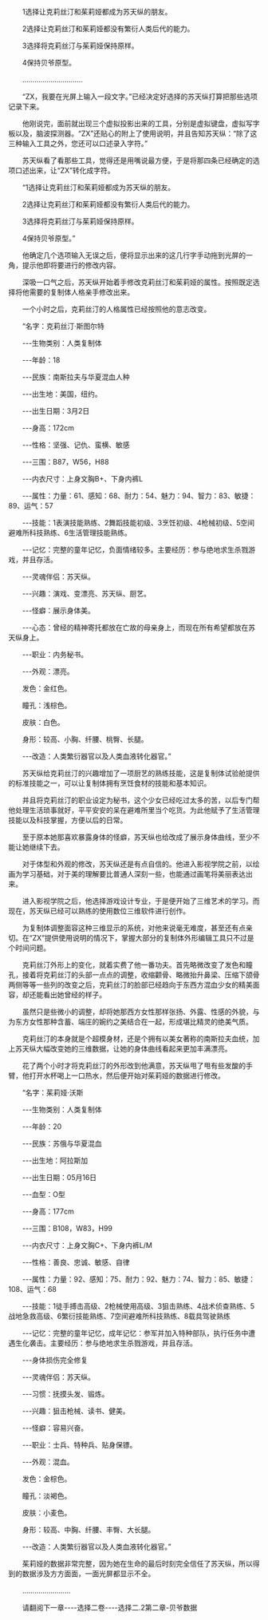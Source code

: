 <div class="read-content j_readContent" id="">
                <p>　　1选择让克莉丝汀和茱莉娅都成为苏天纵的朋友。<p>　　2选择让克莉丝汀和茱莉娅都没有繁衍人类后代的能力。<p>　　3选择将克莉丝汀与茱莉娅保持原样。<p>　　4保持贝爷原型。<p>　　…………………………<p>　　“ZX，我要在光屏上输入一段文字。”已经决定好选择的苏天纵打算把那些选项记录下来。<p>　　他刚说完，面前就出现三个虚拟投影出来的工具，分别是虚拟键盘，虚拟写字板以及，脑波探测器。“ZX”还贴心的附上了使用说明，并且告知苏天纵：“除了这三种输入工具之外，您还可以口述录入字符。”<p>　　苏天纵看了看那些工具，觉得还是用嘴说最方便，于是将那四条已经确定的选项口述出来，让“ZX”转化成字符。<p>　　“1选择让克莉丝汀和茱莉娅都成为苏天纵的朋友。<p>　　2选择让克莉丝汀和茱莉娅都没有繁衍人类后代的能力。<p>　　3选择将克莉丝汀与茱莉娅保持原样。<p>　　4保持贝爷原型。”<p>　　他确定几个选项输入无误之后，便将显示出来的这几行字手动拖到光屏的一角，提示他即将要进行的修改内容。<p>　　深吸一口气之后，苏天纵开始着手修改克莉丝汀和茱莉娅的属性。按照既定选择将他需要的复制体人格亲手修改出来。<p>　　一个小时之后，克莉丝汀的人格属性已经按照他的意志改变。<p>　　“名字：克莉丝汀·斯图尔特<p>　　---生物类别：人类复制体<p>　　---年龄：18<p>　　---民族：南斯拉夫与华夏混血人种<p>　　---出生地：美国，纽约。<p>　　---出生日期：3月2日<p>　　---身高：172cm<p>　　---性格：坚强、记仇、蛮横、敏感<p>　　---三围：B87，W56，H88<p>　　---内衣尺寸：上身文胸B+、下身内裤L<p>　　---属性：力量：61、感知：68、耐力：54、魅力：94、智力：83、敏捷：89、运气：57<p>　　---技能：1表演技能熟练、2舞蹈技能初级、3烹饪初级、4枪械初级、5空间避难所科技熟练、6生活管理技能熟练。<p>　　---记忆：完整的童年记忆，负面情绪较多。主要经历：参与绝地求生杀戮游戏，并且存活。<p>　　---灵魂伴侣：苏天纵。<p>　　---兴趣：演戏、变漂亮、苏天纵、厨艺。<p>　　---怪癖：展示身体美。<p>　　---心态：曾经的精神寄托都放在亡故的母亲身上，而现在所有希望都放在苏天纵身上。<p>　　---职业：内务秘书。<p>　　---外观：漂亮。<p>　　发色：金红色。<p>　　瞳孔：浅棕色。<p>　　皮肤：白色。<p>　　身形：较高、小胸、纤腰、桃臀、长腿。<p>　　---改造：人类繁衍器官以及人类血液转化器官。”<p>　　苏天纵给克莉丝汀的兴趣增加了一项厨艺的熟练技能，这是复制体试验舱提供的标准技能之一，可以让复制体拥有烹饪食材的技能和基本知识。<p>　　并且将克莉丝汀的职业设定为秘书，这个少女已经吃过太多的苦，以后专门帮他处理生活琐事就好，平平安安的呆在避难所里当个吃货。为此他赋予了生活管理技能以及科技掌握，方便以后的日常。<p>　　至于原本她那喜欢暴露身体的怪癖，苏天纵也给改成了展示身体曲线，至少不能让她继续下去。<p>　　对于体型和外观的修改，苏天纵还是有点自信的。他进入影视学院之前，以绘画为学习基础，对于美的理解要比普通人深刻一些，也能通过画笔将美丽表达出来。<p>　　进入影视学院之后，他选择游戏设计专业，于是便开始了三维艺术的学习。而现在，苏天纵已经可以熟练的使用数位三维软件进行创作。<p>　　为复制体调整面容这种三维显示的系统，对他来说毫无难度，甚至还有点亲切。在“ZX”提供使用说明的情况下，掌握大部分的复制体外形编辑工具只不过是个时间问题。<p>　　克莉丝汀外形上的变化，就着实费了他一番功夫。首先略微改变了发色和瞳孔，接着将克莉丝汀的头部一点点的调整，收缩颧骨、略微抬升鼻梁、压缩下颌骨两侧等等一些列的改变之后，克莉丝汀的脸部已经趋向于东西方混血少女的精美面容，却还能看出她曾经的样子。<p>　　虽然只是些微小的调整，却将她那西方女性那样张扬、外露、性感的外貌，与为东方女性那种含蓄、端庄的婉约之美结合在一起，形成堪比精灵的绝美气质。<p>　　克莉丝汀的本身就是个超模身材，还是个拥有以美女著称的南斯拉夫血统，加上苏天纵大幅改变她的三维数据，让她的身体曲线看起来更加丰满漂亮。<p>　　花了两个小时才将克莉丝汀的外形改到他满意，苏天纵甩了甩有些发酸的手臂，他打开水杯喝上一口热水，然后便开始对茱莉娅的数据进行修改。<p>　　“名字：茱莉娅·沃斯<p>　　---生物类别：人类复制体<p>　　---年龄：20<p>　　---民族：苏俄与华夏混血<p>　　---出生地：阿拉斯加<p>　　---出生日期：05月16日<p>　　---血型：O型<p>　　---身高：177cm<p>　　---三围：B108，W83，H99<p>　　---内衣尺寸：上身文胸C+、下身内裤L/M<p>　　---性格：善良、忠诚、敏感、自律<p>　　---属性：力量：92、感知：75、耐力：92、魅力：74、智力：85、敏捷：108、运气：68<p>　　---技能：1徒手搏击高级、2枪械使用高级、3狙击熟练、4战术侦查熟练、5战地急救高级、6繁衍技能熟练、7空间避难所科技熟练、8载具驾驶熟练<p>　　---记忆：完整的童年记忆，成年记忆：参军并加入特种部队，执行任务中遭遇生化袭击。主要经历：参与绝地求生杀戮游戏，并且存活。<p>　　---身体损伤完全修复<p>　　---灵魂伴侣：苏天纵。<p>　　---习惯：抚摸头发、锻炼。<p>　　---兴趣：狙击枪械、读书、健美。<p>　　---怪癖：容易兴奋。<p>　　---职业：士兵、特种兵、贴身保镖。<p>　　---外观：混血。<p>　　发色：金棕色。<p>　　瞳孔：淡褐色。<p>　　皮肤：小麦色。<p>　　身形：较高、中胸、纤腰、丰臀、大长腿。<p>　　---改造：人类繁衍器官以及人类血液转化器官。”<p>　　茱莉娅的数据非常完整，因为她在生命的最后时刻完全信任了苏天纵，所以得到的数据涉及方方面面，一面光屏都显示不全。<p>　　……………………<p>　　请翻阅下一章----选择二卷----选择二.2第二章-贝爷数据<p>　　<p> 
            </div>
